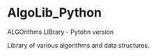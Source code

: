 # AlgoLib_Python
ALGOrithms LIBrary - Pytohn version

Library of various algorithms and data structures.
